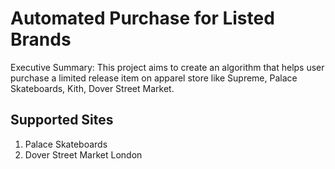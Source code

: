 # Automated Purchase for Listed Brands

Executive Summary: This project aims to create an algorithm that helps user purchase a limited release item on apparel store like Supreme, Palace Skateboards, Kith, Dover Street Market.

## Supported Sites

1. Palace Skateboards
2. Dover Street Market London
